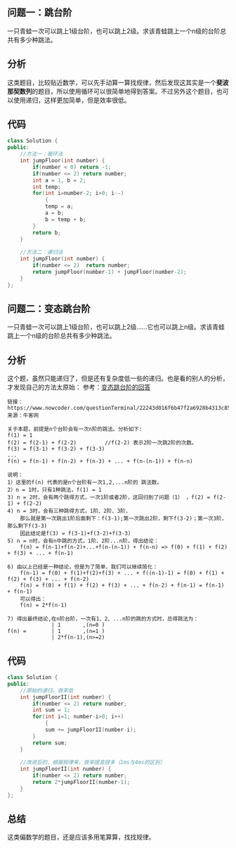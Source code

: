 ## 问题一：跳台阶
一只青蛙一次可以跳上1级台阶，也可以跳上2级。求该青蛙跳上一个n级的台阶总共有多少种跳法。

## 分析
这类题目，比较贴近数学，可以先手动算一算找规律，然后发现这其实是一个**斐波那契数列**的题目，所以使用循环可以很简单地得到答案。不过另外这个题目，也可以使用递归，这样更加简单，但是效率很低。


## 代码
```C++
class Solution {
public:
    //方法一：循环法
    int jumpFloor(int number) {
        if(number < 0) return -1;
        if(number <= 2) return number;
        int a = 1, b = 2;
        int temp;
        for(int i=number-2; i>0; i--)
            {
            temp = a;
            a = b;
            b = temp + b;
        }
        return b;
    }
    
    //方法二：递归法
    int jumpFloor(int number) {
        if(number <= 2)  return number;
        return jumpFloor(number-1) + jumpFloor(number-2);
    }
};
```

## 问题二：变态跳台阶
一只青蛙一次可以跳上1级台阶，也可以跳上2级……它也可以跳上n级。求该青蛙跳上一个n级的台阶总共有多少种跳法。

## 分析
这个题，虽然只能递归了，但是还有复杂度低一些的递归。也是看的别人的分析，才发现自己的方法太原始：
参考：[变态跳台阶的回答](https://www.nowcoder.com/questionTerminal/22243d016f6b47f2a6928b4313c85387)
```
链接：https://www.nowcoder.com/questionTerminal/22243d016f6b47f2a6928b4313c85387
来源：牛客网

关于本题，前提是n个台阶会有一次n阶的跳法。分析如下:
f(1) = 1
f(2) = f(2-1) + f(2-2)         //f(2-2) 表示2阶一次跳2阶的次数。
f(3) = f(3-1) + f(3-2) + f(3-3) 
...
f(n) = f(n-1) + f(n-2) + f(n-3) + ... + f(n-(n-1)) + f(n-n) 
 
说明： 
1）这里的f(n) 代表的是n个台阶有一次1,2,...n阶的 跳法数。
2）n = 1时，只有1种跳法，f(1) = 1
3) n = 2时，会有两个跳得方式，一次1阶或者2阶，这回归到了问题（1） ，f(2) = f(2-1) + f(2-2) 
4) n = 3时，会有三种跳得方式，1阶、2阶、3阶，
    那么就是第一次跳出1阶后面剩下：f(3-1);第一次跳出2阶，剩下f(3-2)；第一次3阶，那么剩下f(3-3)
    因此结论是f(3) = f(3-1)+f(3-2)+f(3-3)
5) n = n时，会有n中跳的方式，1阶、2阶...n阶，得出结论：
    f(n) = f(n-1)+f(n-2)+...+f(n-(n-1)) + f(n-n) => f(0) + f(1) + f(2) + f(3) + ... + f(n-1)
    
6) 由以上已经是一种结论，但是为了简单，我们可以继续简化：
    f(n-1) = f(0) + f(1)+f(2)+f(3) + ... + f((n-1)-1) = f(0) + f(1) + f(2) + f(3) + ... + f(n-2)
    f(n) = f(0) + f(1) + f(2) + f(3) + ... + f(n-2) + f(n-1) = f(n-1) + f(n-1)
    可以得出：
    f(n) = 2*f(n-1)
    
7) 得出最终结论,在n阶台阶，一次有1、2、...n阶的跳的方式时，总得跳法为：
              | 1       ,(n=0 ) 
f(n) =        | 1       ,(n=1 )
              | 2*f(n-1),(n>=2)
```

## 代码
```C++
class Solution {
public:
    //原始的递归，效率低
    int jumpFloorII(int number) {
        if(number <= 2) return number;
        int sum = 1;
        for(int i=1; number-i>0; i++)
            {
            sum += jumpFloorII(number-i);
        }
		return sum;
    }
    
    //改进后的，根据规律来，效率提高很多（1ms与4ms的区别）
    int jumpFloorII(int number) {
        if(number <= 2) return number;
        return 2*jumpFloorII(number-1);
    }
};
```

## 总结
这类偏数学的题目，还是应该多用笔算算，找找规律。
